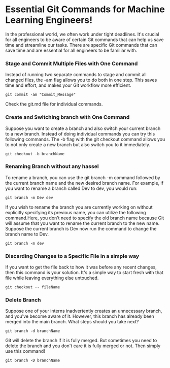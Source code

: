 #  Essential Git Commands for Machine Learning Engineers!

In the professional world, we often work under tight deadlines. It's crucial for all engineers to be aware of certain Git commands that can help us save time and streamline our tasks.
There are specific Git commands that can save time and are essential for all engineers to be familiar with.

### Stage and Commit Multiple Files with One Command
Instead of running two separate commands to stage and commit all changed files, the -am flag allows you to do both in one step.
This saves time and effort, and makes your Git workflow more efficient.
```
git commit -am "Commit_Message"

```
Check the git.md file for individual commands.


### Create and Switching branch with One Command
Suppose you want to create a branch and also switch your current branch to a new branch. Instead of doing individual commands 
you can try  this following commands.
The -b flag with the git checkout command allows you to not only create a new branch but also switch you to it immediately.

```
git checkout -b branchName
```
### Renaming Branch without any hassel
To rename a branch, you can use the git branch -m command followed by the current branch name and the new desired branch name. For example, if you want to rename a branch called Dev to dev, you would run:
```
git branch -m Dev dev

```


If you wish to rename the branch you are currently working on without explicitly specifying its previous name, you can utilize the following command.Here, you don’t need to specify the old branch name because Git will assume that you want to rename the current branch to the new name. Suppose the current branch is Dev now run the command to change the branch name to Dev.
```
git branch -m dev
```

### Discarding Changes to a Specific File in a simple way
If you want to get the file back to how it was before any recent changes, then this command is your solution. It's a simple way to start fresh with that file while leaving everything else untouched.
```
git checkout -- fileName
```

### Delete Branch
Suppose one of your interns inadvertently creates an unnecessary branch, and you've become aware of it. However, this branch has already been merged into the main branch. What steps should you take next?
```
git branch -d branchName
```
Git will delete the branch if it is fully merged.
But sometimes you need to delete the branch and you don't care it is fully merged or not. Then simply use this command!
```
git branch -D branchName
```



